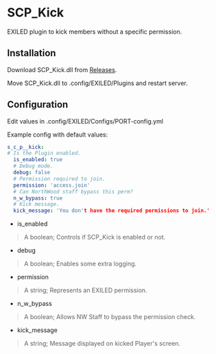 # SCP_Kick
EXILED plugin to kick members without a specific permission.

## Installation
Download SCP_Kick.dll from [Releases](/Releases).

Move SCP_Kick.dll to .config/EXILED/Plugins and restart server.

## Configuration
Edit values in .config/EXILED/Configs/PORT-config.yml

Example config with default values:
```yml
s_c_p__kick:
# Is the Plugin enabled.
  is_enabled: true
  # Debug mode.
  debug: false
  # Permission required to join.
  permission: 'access.join'
  # Can NorthWood staff bypass this perm?
  n_w_bypass: true
  # Kick message.
  kick_message: 'You don't have the required permissions to join.'
```
* is_enabled
> A boolean; Controls if SCP_Kick is enabled or not.
* debug
> A boolean; Enables some extra logging.
* permission
> A string; Represents an EXILED permission.
* n_w_bypass
> A boolean; Allows NW Staff to bypass the permission check.
* kick_message
> A string; Message displayed on kicked Player's screen.
